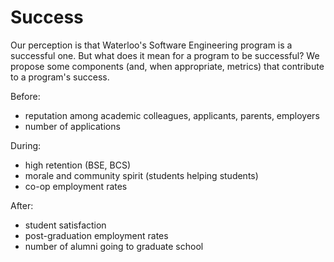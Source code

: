 # Success

Our perception is that Waterloo's Software Engineering program is a successful one.
But what does it mean for a program to be successful? We propose some components
(and, when appropriate, metrics) that contribute to a program's success.

Before:
* reputation among academic colleagues, applicants, parents, employers
* number of applications

During:
* high retention (BSE, BCS)
* morale and community spirit (students helping students)
* co-op employment rates

After:
* student satisfaction
* post-graduation employment rates
* number of alumni going to graduate school
